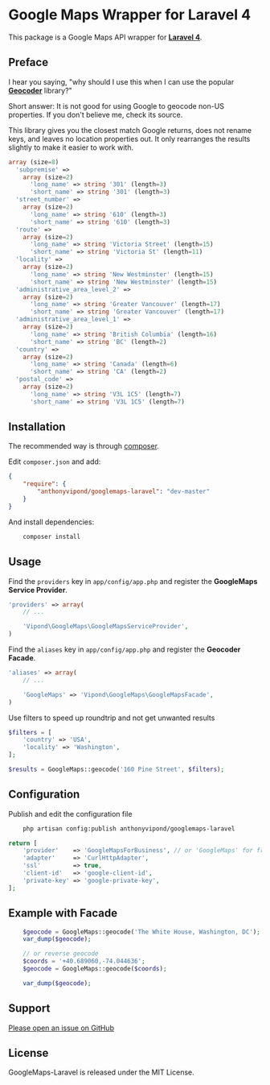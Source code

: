 Google Maps Wrapper for Laravel 4
======================

This package is a Google Maps API wrapper
for [**Laravel 4**](http://laravel.com/).

Preface
------------

I hear you saying, "why should I use this when I can use the popular [**Geocoder**](https://github.com/geocoder-php/Geocoder) library?"

Short answer: It is not good for using Google to geocode non-US properties. If you don't believe me, check its source.

This library gives you the closest match Google returns, does not rename keys, and leaves no location properties out. It only rearranges the results slightly to make it easier to work with.

```php
array (size=8)
  'subpremise' => 
    array (size=2)
      'long_name' => string '301' (length=3)
      'short_name' => string '301' (length=3)
  'street_number' => 
    array (size=2)
      'long_name' => string '610' (length=3)
      'short_name' => string '610' (length=3)
  'route' => 
    array (size=2)
      'long_name' => string 'Victoria Street' (length=15)
      'short_name' => string 'Victoria St' (length=11)
  'locality' => 
    array (size=2)
      'long_name' => string 'New Westminster' (length=15)
      'short_name' => string 'New Westminster' (length=15)
  'administrative_area_level_2' => 
    array (size=2)
      'long_name' => string 'Greater Vancouver' (length=17)
      'short_name' => string 'Greater Vancouver' (length=17)
  'administrative_area_level_1' => 
    array (size=2)
      'long_name' => string 'British Columbia' (length=16)
      'short_name' => string 'BC' (length=2)
  'country' => 
    array (size=2)
      'long_name' => string 'Canada' (length=6)
      'short_name' => string 'CA' (length=2)
  'postal_code' => 
    array (size=2)
      'long_name' => string 'V3L 1C5' (length=7)
      'short_name' => string 'V3L 1C5' (length=7)
```

Installation
------------

The recommended way is through [composer](http://getcomposer.org).

Edit `composer.json` and add:

```json
{
    "require": {
        "anthonyvipond/googlemaps-laravel": "dev-master"
    }
}
```

And install dependencies:

```bash
    composer install
```

Usage
-----

Find the `providers` key in `app/config/app.php` and register the **GoogleMaps Service Provider**.

```php
'providers' => array(
    // ...

    'Vipond\GoogleMaps\GoogleMapsServiceProvider',
)
```

Find the `aliases` key in `app/config/app.php` and register the **Geocoder Facade**.

```php
'aliases' => array(
    // ...

    'GoogleMaps' => 'Vipond\GoogleMaps\GoogleMapsFacade',
)
```

Use filters to speed up roundtrip and not get unwanted results
```php
$filters = [
    'country' => 'USA',
    'locality' => 'Washington',
];

$results = GoogleMaps::geocode('160 Pine Street', $filters);
```

Configuration
-------------

Publish and edit the configuration file

```bash
    php artisan config:publish anthonyvipond/googlemaps-laravel
```

```php
return [
    'provider'    => 'GoogleMapsForBusiness', // or 'GoogleMaps' for free accounts
    'adapter'     => 'CurlHttpAdapter',
    'ssl'         => true,
    'client-id'   => 'google-client-id',
    'private-key' => 'google-private-key',
];
```


Example with Facade
-------------------

```php
    $geocode = GoogleMaps::geocode('The White House, Washington, DC');
    var_dump($geocode);

    // or reverse geocode
    $coords = '+40.689060,-74.044636';
    $geocode = GoogleMaps::geocode($coords);

    var_dump($geocode);
```


Support
-------

[Please open an issue on GitHub](https://github.com/anthonyvipond/googlemaps-laravel/issues)


License
-------

GoogleMaps-Laravel is released under the MIT License.